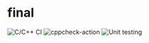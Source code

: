 # final
![C/C++ CI](https://github.com/stepin104578/final/workflows/C/C++%20CI/badge.svg) ![cppcheck-action](https://github.com/stepin104578/final/workflows/cppcheck-action/badge.svg) ![Unit testing](https://github.com/stepin104578/final/workflows/Unit%20testing/badge.svg)
